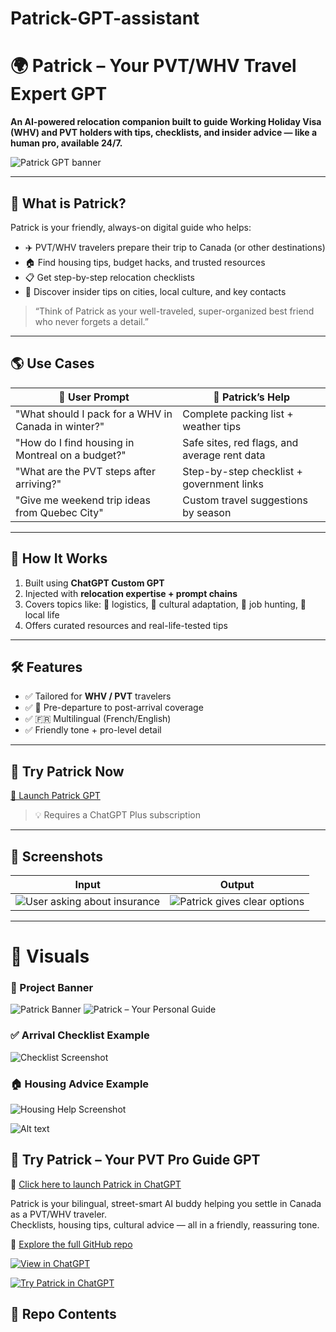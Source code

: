 # Patrick-GPT-assistant

# 🌍 Patrick – Your PVT/WHV Travel Expert GPT

**An AI-powered relocation companion built to guide Working Holiday Visa (WHV) and PVT holders with tips, checklists, and insider advice — like a human pro, available 24/7.**

![Patrick GPT banner](link-to-banner-image)

---

## 🧳 What is Patrick?

Patrick is your friendly, always-on digital guide who helps:
- ✈️ PVT/WHV travelers prepare their trip to Canada (or other destinations)
- 🏠 Find housing tips, budget hacks, and trusted resources
- 📋 Get step-by-step relocation checklists
- 📍 Discover insider tips on cities, local culture, and key contacts

> “Think of Patrick as your well-traveled, super-organized best friend who never forgets a detail.”

---

## 🌎 Use Cases

| 🧭 User Prompt | 🤖 Patrick’s Help |
|--------------------------|-----------------------------------------------|
| "What should I pack for a WHV in Canada in winter?" | Complete packing list + weather tips |
| "How do I find housing in Montreal on a budget?" | Safe sites, red flags, and average rent data |
| "What are the PVT steps after arriving?" | Step-by-step checklist + government links |
| "Give me weekend trip ideas from Quebec City" | Custom travel suggestions by season |

---

## 🔧 How It Works

1. Built using **ChatGPT Custom GPT**
2. Injected with **relocation expertise + prompt chains**
3. Covers topics like: 📂 logistics, 🧘 cultural adaptation, 💼 job hunting, 🍁 local life
4. Offers curated resources and real-life-tested tips

---

## 🛠 Features

- ✅ Tailored for **WHV / PVT** travelers
- ✅ 🎒 Pre-departure to post-arrival coverage
- ✅ 🇫🇷 Multilingual (French/English)
- ✅ Friendly tone + pro-level detail

---

## 🧪 Try Patrick Now

[🚀 Launch Patrick GPT](link-to-your-custom-gpt)

> 💡 Requires a ChatGPT Plus subscription

---

## 📸 Screenshots

| Input | Output |
|-------|--------|
| ![User asking about insurance](link) | ![Patrick gives clear options](link) |

---

# 📸 Visuals

### 🧭 Project Banner
![Patrick Banner](assets/patrick-banner.png)
![Patrick – Your Personal Guide](assets/patrick-Pro-PVT-guide.png)

### ✅ Arrival Checklist Example
![Checklist Screenshot](assets/arrival-checklist.png)

### 🏠 Housing Advice Example
![Housing Help Screenshot](assets/housing-help-mtl.png)

![Alt text](assets/image-name.png)


## 🧠 Try Patrick – Your PVT Pro Guide GPT

🚀 [Click here to launch Patrick in ChatGPT](https://chatgpt.com/g/g-687d406f3cfc8191a4030b08bb1532dd-patrick)

Patrick is your bilingual, street-smart AI buddy helping you settle in Canada as a PVT/WHV traveler.  
Checklists, housing tips, cultural advice — all in a friendly, reassuring tone.

🧭 [Explore the full GitHub repo](https://github.com/emmbarea/Patrick-GPT-assistant/)


[![View in ChatGPT](https://img.shields.io/badge/Try%20it%20in%20ChatGPT-10a37f?logo=openai&logoColor=white)](https://chat.openai.com/g/g-687d406f3cfc8191a4030b08bb1532dd-patrick)

[![Try Patrick in ChatGPT](https://img.shields.io/badge/Try%20it%20on%20ChatGPT-10a37f?logo=openai&logoColor=white)](https://chat.openai.com/g/g-687d406f3cfc8191a4030b08bb1532dd-patrick)




## 📁 Repo Contents

